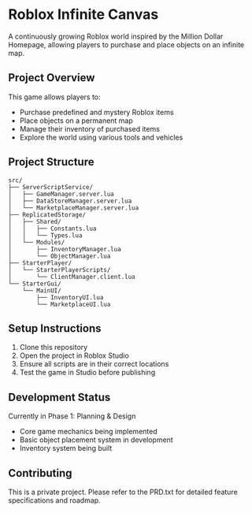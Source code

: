 # Roblox Infinite Canvas

A continuously growing Roblox world inspired by the Million Dollar Homepage, allowing players to purchase and place objects on an infinite map.

## Project Overview

This game allows players to:

- Purchase predefined and mystery Roblox items
- Place objects on a permanent map
- Manage their inventory of purchased items
- Explore the world using various tools and vehicles

## Project Structure

```
src/
├── ServerScriptService/
│   ├── GameManager.server.lua
│   ├── DataStoreManager.server.lua
│   └── MarketplaceManager.server.lua
├── ReplicatedStorage/
│   ├── Shared/
│   │   ├── Constants.lua
│   │   └── Types.lua
│   └── Modules/
│       ├── InventoryManager.lua
│       └── ObjectManager.lua
├── StarterPlayer/
│   └── StarterPlayerScripts/
│       └── ClientManager.client.lua
└── StarterGui/
    └── MainUI/
        ├── InventoryUI.lua
        └── MarketplaceUI.lua
```

## Setup Instructions

1. Clone this repository
2. Open the project in Roblox Studio
3. Ensure all scripts are in their correct locations
4. Test the game in Studio before publishing

## Development Status

Currently in Phase 1: Planning & Design

- Core game mechanics being implemented
- Basic object placement system in development
- Inventory system being built

## Contributing

This is a private project. Please refer to the PRD.txt for detailed feature specifications and roadmap.
